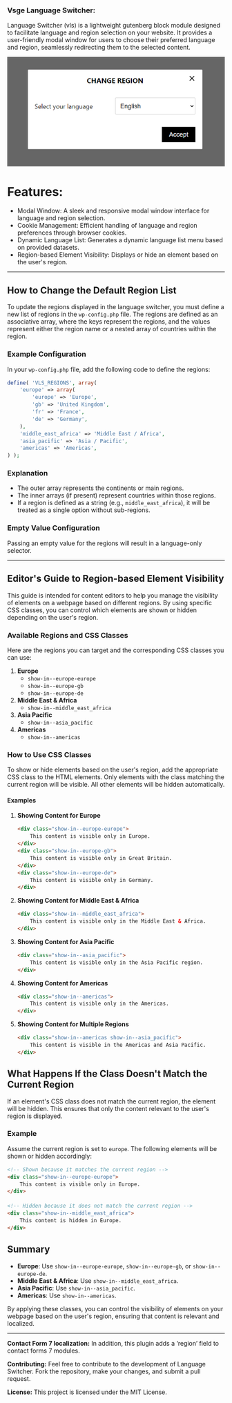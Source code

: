### Vsge Language Switcher:

Language Switcher (vls) is a lightweight gutenberg block module designed to facilitate language and region selection on your website. It provides a user-friendly modal window for users to choose their preferred language and region, seamlessly redirecting them to the selected content.

![img.png](assets/img.png)

# Features:

- Modal Window: A sleek and responsive modal window interface for language and region selection.
- Cookie Management: Efficient handling of language and region preferences through browser cookies.
- Dynamic Language List: Generates a dynamic language list menu based on provided datasets.
- Region-based Element Visibility: Displays or hide an element based on the user's region.

---

## How to Change the Default Region List

To update the regions displayed in the language switcher, you must define a new list of regions in the `wp-config.php` file. The regions are defined as an associative array, where the keys represent the regions, and the values represent either the region name or a nested array of countries within the region.

### Example Configuration

In your `wp-config.php` file, add the following code to define the regions:

```php
define( 'VLS_REGIONS', array(
    'europe' => array(
        'europe' => 'Europe',
        'gb' => 'United Kingdom',
        'fr' => 'France',
        'de' => 'Germany',
    ),
    'middle_east_africa' => 'Middle East / Africa',
    'asia_pacific' => 'Asia / Pacific',
    'americas' => 'Americas',
) );
```

### Explanation

- The outer array represents the continents or main regions.
- The inner arrays (if present) represent countries within those regions.
- If a region is defined as a string (e.g., `middle_east_africa`), it will be treated as a single option without sub-regions.

### Empty Value Configuration

Passing an empty value for the regions will result in a language-only selector.

---

## Editor's Guide to Region-based Element Visibility

This guide is intended for content editors to help you manage the visibility of elements on a webpage based on different regions. By using specific CSS classes, you can control which elements are shown or hidden depending on the user's region.

### Available Regions and CSS Classes

Here are the regions you can target and the corresponding CSS classes you can use:

1. **Europe**
    - `show-in--europe-europe`
    - `show-in--europe-gb`
    - `show-in--europe-de`
2. **Middle East & Africa**
    - `show-in--middle_east_africa`
3. **Asia Pacific**
    - `show-in--asia_pacific`
4. **Americas**
    - `show-in--americas`

### How to Use CSS Classes

To show or hide elements based on the user's region, add the appropriate CSS class to the HTML elements. Only elements with the class matching the current region will be visible. All other elements will be hidden automatically.

#### Examples

1. **Showing Content for Europe**

   ```html
   <div class="show-in--europe-europe">
       This content is visible only in Europe.
   </div>
   <div class="show-in--europe-gb">
       This content is visible only in Great Britain.
   </div>
   <div class="show-in--europe-de">
       This content is visible only in Germany.
   </div>
   ```

2. **Showing Content for Middle East & Africa**

   ```html
   <div class="show-in--middle_east_africa">
       This content is visible only in the Middle East & Africa.
   </div>
   ```

3. **Showing Content for Asia Pacific**

   ```html
   <div class="show-in--asia_pacific">
       This content is visible only in the Asia Pacific region.
   </div>
   ```

4. **Showing Content for Americas**

   ```html
   <div class="show-in--americas">
       This content is visible only in the Americas.
   </div>
   ```

5. **Showing Content for Multiple Regions**

   ```html
   <div class="show-in--americas show-in--asia_pacific">
       This content is visible in the Americas and Asia Pacific.
   </div>
   ```

## What Happens If the Class Doesn't Match the Current Region

If an element's CSS class does not match the current region, the element will be hidden. This ensures that only the content relevant to the user's region is displayed.

### Example

Assume the current region is set to `europe`. The following elements will be shown or hidden accordingly:

```html
<!-- Shown because it matches the current region -->
<div class="show-in--europe-europe">
    This content is visible only in Europe.
</div>

<!-- Hidden because it does not match the current region -->
<div class="show-in--middle_east_africa">
    This content is hidden in Europe.
</div>
```

## Summary

- **Europe**: Use `show-in--europe-europe`, `show-in--europe-gb`, or `show-in--europe-de`.
- **Middle East & Africa**: Use `show-in--middle_east_africa`.
- **Asia Pacific**: Use `show-in--asia_pacific`.
- **Americas**: Use `show-in--americas`.

By applying these classes, you can control the visibility of elements on your webpage based on the user's region, ensuring that content is relevant and localized.

--- 

**Contact Form 7 localization:**
In addition, this plugin adds a ‘region’ field to contact forms 7 modules.

**Contributing:**
Feel free to contribute to the development of Language Switcher. Fork the repository, make your changes, and submit a pull request.

**License:**
This project is licensed under the MIT License.
